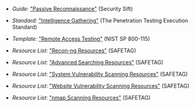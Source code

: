 
  * *Guide:* ["Passive Reconnaissance"](http://www.securitysift.com/passive-reconnaissance/) (Security Sift)

  * *Standard:* ["Intelligence Gathering"](http://www.pentest-standard.org/index.php/Intelligence_Gathering) (The Penetration Testing Execution Standard)

  * *Template:* ["Remote Access Testing"](http://csrc.nist.gov/publications/nistpubs/800-115/SP800-115.pdf#page=72) (NIST SP 800-115)
  
  * *Resource List:* ["Recon-ng Resources"](#recon-ng) (SAFETAG)
  
  * *Resource List:* ["Advanced Searching Resources"](#searching) (SAFETAG)
  
  * *Resource List:* ["System Vulnerability Scanning Resources"](#system-vulnerability-scanning) (SAFETAG)
  
  * *Resource List:* ["Website Vulnerability Scanning Resources"](#website-vulnerability-scanning) (SAFETAG)

  * *Resource List:* ["nmap Scanning Resources"](#nmap-scanning) (SAFETAG)

